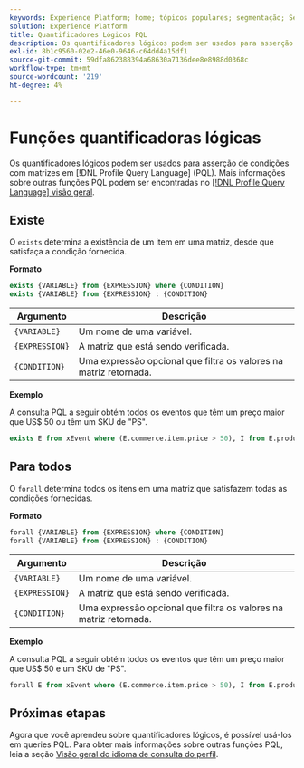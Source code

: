 ```yaml
---
keywords: Experience Platform; home; tópicos populares; segmentação; Segmentação; Serviço de Segmentação; pql; PQL; Linguagem de Consulta de Perfil; quantificadores lógicos; quantificador lógico;
solution: Experience Platform
title: Quantificadores Lógicos PQL
description: Os quantificadores lógicos podem ser usados para asserção de condições com matrizes na linguagem de consulta de perfil (PQL).
exl-id: 8b1c9560-02e2-46e0-9646-c64dd4a15df1
source-git-commit: 59dfa862388394a68630a7136dee8e8988d0368c
workflow-type: tm+mt
source-wordcount: '219'
ht-degree: 4%

---
```


# Funções quantificadoras lógicas

Os quantificadores lógicos podem ser usados para asserção de condições com matrizes em [!DNL Profile Query Language] (PQL). Mais informações sobre outras funções PQL podem ser encontradas no [[!DNL Profile Query Language] visão geral](./overview.md).

## Existe

O `exists` determina a existência de um item em uma matriz, desde que satisfaça a condição fornecida.

**Formato**

```sql
exists {VARIABLE} from {EXPRESSION} where {CONDITION}
exists {VARIABLE} from {EXPRESSION} : {CONDITION}
```

| Argumento | Descrição |
| ---------- | ----------- |
| `{VARIABLE}` | Um nome de uma variável. |
| `{EXPRESSION}` | A matriz que está sendo verificada. |
| `{CONDITION}` | Uma expressão opcional que filtra os valores na matriz retornada. |

**Exemplo**

A consulta PQL a seguir obtém todos os eventos que têm um preço maior que US$ 50 ou têm um SKU de &quot;PS&quot;.

```sql
exists E from xEvent where (E.commerce.item.price > 50), I from E.productListItems where I.SKU = "PS"
```

## Para todos

O `forall` determina todos os itens em uma matriz que satisfazem todas as condições fornecidas.

**Formato**

```sql
forall {VARIABLE} from {EXPRESSION} where {CONDITION}
forall {VARIABLE} from {EXPRESSION} : {CONDITION}
```

| Argumento | Descrição |
| ---------- | ----------- |
| `{VARIABLE}` | Um nome de uma variável. |
| `{EXPRESSION}` | A matriz que está sendo verificada. |
| `{CONDITION}` | Uma expressão opcional que filtra os valores na matriz retornada. |

**Exemplo**

A consulta PQL a seguir obtém todos os eventos que têm um preço maior que US$ 50 e um SKU de &quot;PS&quot;.

```sql
forall E from xEvent where (E.commerce.item.price > 50), I from E.productListItems where I.SKU = "PS"
```

## Próximas etapas

Agora que você aprendeu sobre quantificadores lógicos, é possível usá-los em queries PQL. Para obter mais informações sobre outras funções PQL, leia a seção [Visão geral do idioma de consulta do perfil](./overview.md).
